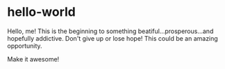 # hello-world

Hello, me!  This is the beginning to something beatiful...prosperous...and hopefully addictive.  Don't give up or lose hope!  This could be an amazing opportunity.

Make it awesome!
